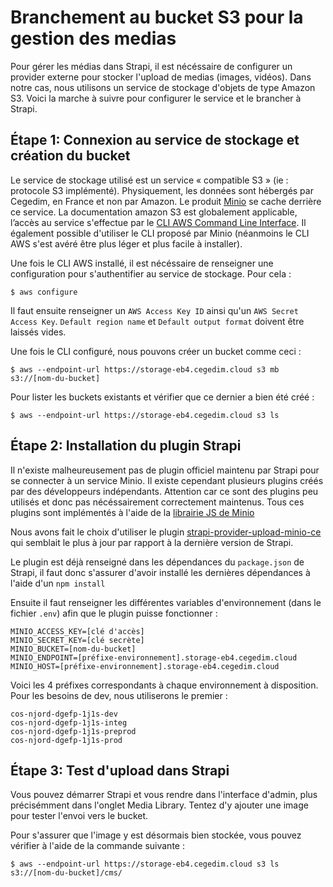 # Branchement au bucket S3 pour la gestion des medias

Pour gérer les médias dans Strapi, il est nécéssaire de configurer un provider externe pour stocker l'upload de medias (images, vidéos).
Dans notre cas, nous utilisons un service de stockage d'objets de type Amazon S3.
Voici la marche à suivre pour configurer le service et le brancher à Strapi.

## Étape 1: Connexion au service de stockage et création du bucket
Le service de stockage utilisé est un service « compatible S3 » (ie : protocole S3 implémenté).
Physiquement, les données sont hébergés par Cegedim, en France et non par Amazon.
Le produit [Minio](https://docs.min.io/docs/aws-cli-with-minio.html) se cache derrière ce service.
La documentation amazon S3 est globalement applicable, l’accès au service s'effectue par le [CLI AWS Command Line Interface](https://docs.aws.amazon.com/cli/latest/userguide/getting-started-install.html). 
Il également possible d'utiliser le CLI proposé par Minio (néanmoins le CLI AWS s'est avéré être plus léger et plus facile à installer).

Une fois le CLI AWS installé, il est nécéssaire de renseigner une configuration pour s'authentifier au service de stockage. Pour cela :
```
$ aws configure
```
Il faut ensuite renseigner un `AWS Access Key ID` ainsi qu'un `AWS Secret Access Key`. `Default region name` et `Default output format` doivent être laissés vides.

Une fois le CLI configuré, nous pouvons créer un bucket comme ceci :
```
$ aws --endpoint-url https://storage-eb4.cegedim.cloud s3 mb s3://[nom-du-bucket]
```
Pour lister les buckets existants et vérifier que ce dernier a bien été créé :
```
$ aws --endpoint-url https://storage-eb4.cegedim.cloud s3 ls
```

## Étape 2: Installation du plugin Strapi
Il n'existe malheureusement pas de plugin officiel maintenu par Strapi pour se connecter à un service Minio. 
Il existe cependant plusieurs plugins créés par des développeurs indépendants. Attention car ce sont des plugins peu utilisés et donc pas nécéssairement correctement maintenus. 
Tous ces plugins sont implémentés à l'aide de la [librairie JS de Minio](https://docs.min.io/docs/javascript-client-quickstart-guide.html)

Nous avons fait le choix d'utiliser le plugin [strapi-provider-upload-minio-ce](https://www.npmjs.com/package/strapi-provider-upload-minio-ce) qui semblait le plus à jour par rapport à la dernière version de Strapi.

Le plugin est déjà renseigné dans les dépendances du `package.json` de Strapi, il faut donc s'assurer d'avoir installé les dernières dépendances à l'aide d'un `npm install`

Ensuite il faut renseigner les différentes variables d'environnement (dans le fichier `.env`) afin que le plugin puisse fonctionner :
```
MINIO_ACCESS_KEY=[clé d'accès]
MINIO_SECRET_KEY=[clé secrète]
MINIO_BUCKET=[nom-du-bucket]
MINIO_ENDPOINT=[préfixe-environnement].storage-eb4.cegedim.cloud
MINIO_HOST=[préfixe-environnement].storage-eb4.cegedim.cloud
```

Voici les 4 préfixes correspondants à chaque environnement à disposition. 
Pour les besoins de dev, nous utiliserons le premier :
```
cos-njord-dgefp-1j1s-dev 
cos-njord-dgefp-1j1s-integ 
cos-njord-dgefp-1j1s-preprod 
cos-njord-dgefp-1j1s-prod
```

## Étape 3: Test d'upload dans Strapi
Vous pouvez démarrer Strapi et vous rendre dans l'interface d'admin, plus précisémment dans l'onglet Media Library.
Tentez d'y ajouter une image pour tester l'envoi vers le bucket.

Pour s'assurer que l'image y est désormais bien stockée, vous pouvez vérifier à l'aide de la commande suivante : 
```
$ aws --endpoint-url https://storage-eb4.cegedim.cloud s3 ls s3://[nom-du-bucket]/cms/
```

